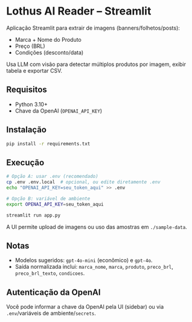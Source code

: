 # Lothus AI Reader – Streamlit

Aplicação Streamlit para extrair de imagens (banners/folhetos/posts):

- Marca + Nome do Produto
- Preço (BRL)
- Condições (desconto/data)

Usa LLM com visão para detectar múltiplos produtos por imagem, exibir tabela e exportar CSV.

## Requisitos

- Python 3.10+
- Chave da OpenAI (`OPENAI_API_KEY`)

## Instalação

```bash
pip install -r requirements.txt
```

## Execução

```bash
# Opção A: usar .env (recomendado)
cp .env .env.local  # opcional, ou edite diretamente .env
echo "OPENAI_API_KEY=seu_token_aqui" >> .env

# Opção B: variável de ambiente
export OPENAI_API_KEY=seu_token_aqui

streamlit run app.py
```

A UI permite upload de imagens ou uso das amostras em `./sample-data`.

## Notas

- Modelos sugeridos: `gpt-4o-mini` (econômico) e `gpt-4o`.
- Saída normalizada inclui: `marca_nome`, `marca`, `produto`, `preco_brl`, `preco_brl_texto`, `condicoes`.

## Autenticação da OpenAI

Você pode informar a chave da OpenAI pela UI (sidebar) ou via `.env`/variáveis de ambiente/`secrets`.
